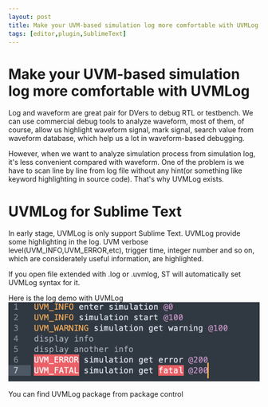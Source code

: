 ```yaml
---
layout: post
title: Make your UVM-based simulation log more comfortable with UVMLog
tags: [editor,plugin,SublimeText]
---
```


# Make your UVM-based simulation log more comfortable with UVMLog
Log and waveform are great pair for DVers to debug RTL or testbench. We can use commercial debug tools to analyze waveform, most of them, of course, allow us highlight waveform signal, mark signal, search value from waveform database, which help us a lot in waveform-based debugging.

However, when we want to analyze simulation process from simulation log, it's less convenient compared with waveform. One of the problem is we have to scan line by line from log file without any hint(or something like keyword highlighting in source code). That's why UVMLog exists.


# UVMLog for Sublime Text

In early stage, UVMLog is only support Sublime Text. UVMLog provide some highlighting in the log. UVM verbose level(UVM_INFO,UVM_ERROR,etc), trigger time, integer number and so on, which are considerately useful information, are highlighted.

If you open file extended with .log or .uvmlog, ST will automatically set UVMLog syntax for it.

Here is the log demo with UVMLog
![simulation log demo](../assets/img/UVMLog_demo.png)

You can find UVMLog package from package control
